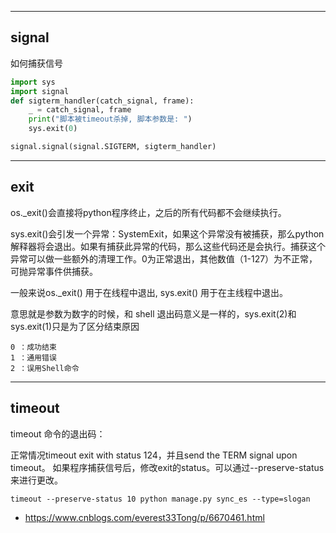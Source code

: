 
---
## signal

如何捕获信号
```python
import sys
import signal
def sigterm_handler(catch_signal, frame):
    _ = catch_signal, frame
    print("脚本被timeout杀掉, 脚本参数是: ")
    sys.exit(0)

signal.signal(signal.SIGTERM, sigterm_handler)
```

---
## exit

os._exit()会直接将python程序终止，之后的所有代码都不会继续执行。

sys.exit()会引发一个异常：SystemExit，如果这个异常没有被捕获，那么python解释器将会退出。如果有捕获此异常的代码，那么这些代码还是会执行。捕获这个异常可以做一些额外的清理工作。0为正常退出，其他数值（1-127）为不正常，可抛异常事件供捕获。

一般来说os._exit() 用于在线程中退出, sys.exit() 用于在主线程中退出。

意思就是参数为数字的时候，和 shell 退出码意义是一样的，sys.exit(2)和sys.exit(1)只是为了区分结束原因

```
0 ：成功结束
1 ：通用错误　　
2 ：误用Shell命令
```

---
## timeout
timeout 命令的退出码：

正常情况timeout exit with status 124，并且send the TERM signal upon timeout。
如果程序捕获信号后，修改exit的status。可以通过--preserve-status 来进行更改。

`timeout --preserve-status 10 python manage.py sync_es --type=slogan`


- https://www.cnblogs.com/everest33Tong/p/6670461.html